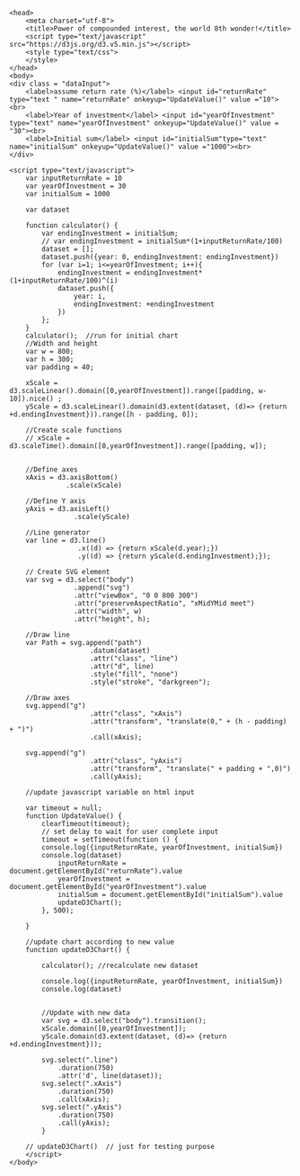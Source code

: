 <style>
.chart {
    display: block;
    margin-left: auto;
    margin-right: auto;
}
</style>
    <head>
        <meta charset="utf-8">
        <title>Power of compounded interest, the world 8th wonder!</title>
        <script type="text/javascript" src="https://d3js.org/d3.v5.min.js"></script>
        <style type="text/css">
		</style>
    </head>
    <body>
	<div class = "dataInput">
		<label>assume return rate (%)</label> <input id="returnRate" type="text	" name="returnRate" onkeyup="UpdateValue()" value ="10"><br>
		<label>Year of investment</label> <input id="yearOfInvestment" type="text" name="yearOfInvestment" onkeyup="UpdateValue()" value = "30"><br>
		<label>Initial sum</label> <input id="initialSum"type="text" name="initialSum" onkeyup="UpdateValue()" value ="1000"><br>
	</div>

	<script type="text/javascript">
		var inputReturnRate = 10
		var yearOfInvestment = 30
		var initialSum = 1000

		var dataset

		function calculator() {   
			var endingInvestment = initialSum;
			// var endingInvestment = initialSum*(1+inputReturnRate/100) 
			dataset = [];
			dataset.push({year: 0, endingInvestment: endingInvestment})
			for (var i=1; i<=yearOfInvestment; i++){
				endingInvestment = endingInvestment*(1+inputReturnRate/100)^(i)
				dataset.push({
					year: i,
					endingInvestment: +endingInvestment
				})
			};
		}
		calculator();  //run for initial chart
		//Width and height
		var w = 800;
		var h = 300;
		var padding = 40;
		
		xScale = d3.scaleLinear().domain([0,yearOfInvestment]).range([padding, w-10]).nice() ;
		yScale = d3.scaleLinear().domain(d3.extent(dataset, (d)=> {return +d.endingInvestment})).range([h - padding, 0]);
	
		//Create scale functions
		// xScale = d3.scaleTime().domain([0,yearOfInvestment]).range([padding, w]);

						
		//Define axes
		xAxis = d3.axisBottom()
				  .scale(xScale)

		//Define Y axis
		yAxis = d3.axisLeft()
					.scale(yScale)
		
		//Line generator
		var line = d3.line()
					 .x((d) => {return xScale(d.year);})
					 .y((d) => {return yScale(d.endingInvestment);});

		// Create SVG element
		var svg = d3.select("body")
					.append("svg")
					.attr("viewBox", "0 0 800 300")
					.attr("preserveAspectRatio", "xMidYMid meet")
					.attr("width", w)
					.attr("height", h);

		//Draw line
		var Path = svg.append("path")
						.datum(dataset)
						.attr("class", "line")
						.attr("d", line)
						.style("fill", "none")
						.style("stroke", "darkgreen");

		//Draw axes
		svg.append("g")
						.attr("class", "xAxis")
						.attr("transform", "translate(0," + (h - padding) + ")")
						.call(xAxis);
			
		svg.append("g")
						.attr("class", "yAxis")
						.attr("transform", "translate(" + padding + ",0)")
						.call(yAxis);
		
		//update javascript variable on html input

		var timeout = null;
		function UpdateValue() {
			clearTimeout(timeout);
			// set delay to wait for user complete input
			timeout = setTimeout(function () {
			console.log({inputReturnRate, yearOfInvestment, initialSum})
			console.log(dataset)
				inputReturnRate = document.getElementById("returnRate").value
				yearOfInvestment = document.getElementById("yearOfInvestment").value
				initialSum = document.getElementById("initialSum").value
				updateD3Chart();
    		}, 500);

		} 
		 
		//update chart according to new value
		function updateD3Chart() {

			calculator(); //recalculate new dataset

			console.log({inputReturnRate, yearOfInvestment, initialSum})
			console.log(dataset)
			
		
			//Update with new data
			var svg = d3.select("body").transition();
			xScale.domain([0,yearOfInvestment]);
			yScale.domain(d3.extent(dataset, (d)=> {return +d.endingInvestment}));

			svg.select(".line")
				.duration(750)
				.attr('d', line(dataset));
			svg.select(".xAxis")
				.duration(750)
				.call(xAxis);
			svg.select(".yAxis")
				.duration(750)
				.call(yAxis);
			}

		// updateD3Chart()  // just for testing purpose
		</script>
	</body>
</html>



